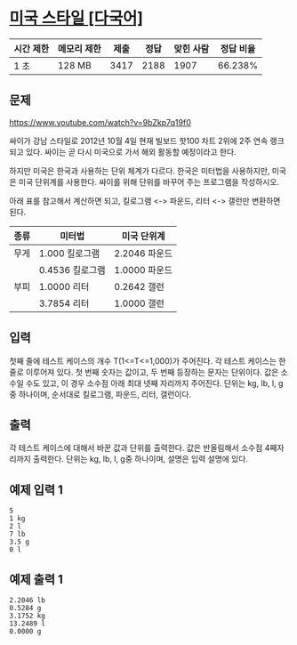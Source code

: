 # [미국 스타일 [다국어]](https://www.acmicpc.net/problem/2712)

| 시간 제한 | 메모리 제한 | 제출 | 정답 | 맞힌 사람 | 정답 비율 |
| --- | --- | --- | --- | --- | --- |
| 1 초 | 128 MB | 3417 | 2188 | 1907 | 66.238% |

## 문제

https://www.youtube.com/watch?v=9bZkp7q19f0

싸이가 강남 스타일로 2012년 10월 4일 현재 빌보드 핫100 차트 2위에 2주 연속 랭크되고 있다. 싸이는 곧 다시 미국으로 가서 해외 활동할 예정이라고 한다.

하지만 미국은 한국과 사용하는 단위 체계가 다르다. 한국은 미터법을 사용하지만, 미국은 미국 단위계를 사용한다. 싸이를 위해 단위를 바꾸어 주는 프로그램을 작성하시오.

아래 표를 참고해서 계산하면 되고, 킬로그램 <-> 파운드, 리터 <-> 갤런만 변환하면 된다.

| 종류 | 미터법 | 미국 단위계 |
| --- | --- | --- |
| 무게 | 1.000 킬로그램 | 2.2046 파운드 |
|  | 0.4536 킬로그램 | 1.0000 파운드 |
| 부피 | 1.0000 리터 | 0.2642 갤런 |
|  | 3.7854 리터 | 1.0000 갤런 |

## 입력

첫째 줄에 테스트 케이스의 개수 T(1<=T<=1,000)가 주어진다. 각 테스트 케이스는 한 줄로 이루어져 있다. 첫 번째 숫자는 값이고, 두 번째 등장하는 문자는 단위이다. 값은 소수일 수도 있고, 이 경우 소수점 아래 최대 넷째 자리까지 주어진다. 단위는 kg, lb, l, g 중 하나이며, 순서대로 킬로그램, 파운드, 리터, 갤런이다.

## 출력

각 테스트 케이스에 대해서 바꾼 값과 단위를 출력한다. 값은 반올림해서 소수점 4째자리까지 출력한다. 단위는 kg, lb, l, g중 하나이며, 설명은 입력 설명에 있다.

## 예제 입력 1

```
5
1 kg
2 l
7 lb
3.5 g
0 l

```

## 예제 출력 1

```
2.2046 lb
0.5284 g
3.1752 kg
13.2489 l
0.0000 g
```
